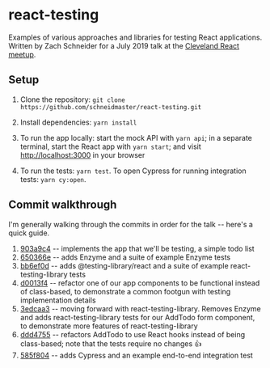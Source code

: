 # react-testing

Examples of various approaches and libraries for testing React applications. Written by Zach Schneider for a July 2019 talk at the [Cleveland React meetup](https://www.meetup.com/Cleveland-React/events/263066228).

## Setup

1. Clone the repository: `git clone https://github.com/schneidmaster/react-testing.git`

2. Install dependencies: `yarn install`

3. To run the app locally: start the mock API with `yarn api`; in a separate terminal, start the React app with `yarn start`; and visit [http://localhost:3000](http://localhost:3000) in your browser

4. To run the tests: `yarn test`. To open Cypress for running integration tests: `yarn cy:open`.

## Commit walkthrough

I'm generally walking through the commits in order for the talk -- here's a quick guide.

1. [903a9c4](https://github.com/schneidmaster/react-testing/commit/903a9c455fef2faa8fe43604a60d89015cd54b86) -- implements the app that we'll be testing, a simple todo list
2. [650366e](https://github.com/schneidmaster/react-testing/commit/650366ec069b541accf3d5a79b16f3963140cf17) -- adds Enzyme and a suite of example Enzyme tests
3. [bb6ef0d](https://github.com/schneidmaster/react-testing/commit/bb6ef0dace0b8da2418ae51b210481f5ebf7f78a) -- adds @testing-library/react and a suite of example react-testing-library tests
4. [d0013f4](https://github.com/schneidmaster/react-testing/commit/d0013f4f4d7350fdc9d37c346e050388a5bd0435) -- refactor one of our app components to be functional instead of class-based, to demonstrate a common footgun with testing implementation details
5. [3edcaa3](https://github.com/schneidmaster/react-testing/commit/3edcaa3eca6b16db235f21ce915c0ed28cbee0ed) -- moving forward with react-testing-library. Removes Enzyme and adds react-testing-library tests for our AddTodo form component, to demonstrate more features of react-testing-library
6. [ddd4755](https://github.com/schneidmaster/react-testing/commit/ddd4755152b0d2cc9662b762861a0d0a153cbf8a) -- refactors AddTodo to use React hooks instead of being class-based; note that the tests require no changes :thumbsup:
7. [585f804](https://github.com/schneidmaster/react-testing/commit/585f80428f72ccd07028b53babb1bd5c074e8037) -- adds Cypress and an example end-to-end integration test
